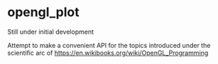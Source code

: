 # opengl_plot

Still under initial development

Attempt to make a convenient API for the topics introduced under the scientific arc of https://en.wikibooks.org/wiki/OpenGL_Programming